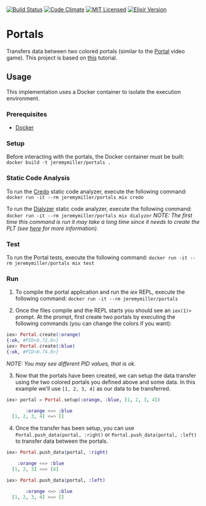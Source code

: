 [![Build Status](https://travis-ci.org/jeremy-miller/portals.svg?branch=master)](https://travis-ci.org/jeremy-miller/portals)
[![Code Climate](https://codeclimate.com/github/jeremy-miller/portals/badges/gpa.svg)](https://codeclimate.com/github/jeremy-miller/portals)
[![MIT Licensed](https://img.shields.io/badge/license-MIT-blue.svg)](https://raw.githubusercontent.com/hyperium/hyper/master/LICENSE)
[![Elixir Version](https://img.shields.io/badge/Elixir-1.4-blue.svg)]()

# Portals
Transfers data between two colored portals (similar to the [Portal](https://en.wikipedia.org/wiki/Portal_(video_game)) video game).
This project is based on [this](http://howistart.org/posts/elixir/1/) tutorial.

## Usage
This implementation uses a Docker container to isolate the execution environment.

### Prerequisites
- [Docker](https://docs.docker.com/engine/installation/)

### Setup
Before interacting with the portals, the Docker container must be built: ```docker build -t jeremymiller/portals .```

### Static Code Analysis
To run the [Credo](https://github.com/rrrene/credo) static code analyzer, execute the following command: ```docker run -it --rm jeremymiller/portals mix credo```

To run the [Dialyzer](http://erlang.org/doc/man/dialyzer.html) static code analyzer, execute the following command: ```docker run -it --rm jeremymiller/portals mix dialyzer```
*NOTE: The first time this command is run it may take a long time since it needs to create the PLT (see [here](https://github.com/jeremyjh/dialyxir#usage) for more information).*

### Test
To run the Portal tests, execute the following command: ```docker run -it --rm jeremymiller/portals mix test```

### Run
1. To compile the portal application and run the *iex* REPL, execute the following command: ```docker run -it --rm jeremymiller/portals```

2. Once the files compile and the REPL starts you should see an ```iex(1)>``` prompt.
At the prompt, first create two portals by executing the following commands (you can change the colors if you want):
```elixir
iex> Portal.create(:orange)
{:ok, #PID<0.72.0>}
iex> Portal.create(:blue)
{:ok, #PID<0.74.0>}
```
*NOTE: You may see different PID values, that is ok.*

3. Now that the portals have been created, we can setup the data transfer using the two colored portals you defined above and some data.
In this example we'll use ```[1, 2, 3, 4]``` as our data to be transferred.
```elixir
iex> portal = Portal.setup(:orange, :blue, [1, 2, 3, 4])

       :orange <=> :blue
  [1, 2, 3, 4] <=> []

```

4. Once the transfer has been setup, you can use ```Portal.push_data(portal, :right)``` or ```Portal.push_data(portal, :left)```
to transfer data between the portals.
```elixir
iex> Portal.push_data(portal, :right)

    :orange <=> :blue
  [1, 2, 3] <=> [4]

iex> Portal.push_data(portal, :left)

       :orange <=> :blue
  [1, 2, 3, 4] <=> []

```
